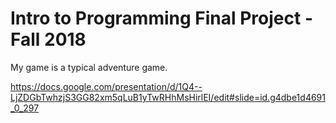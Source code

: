 # Intro to Programming Final Project - Fall 2018

  My game is a typical adventure game. 
  
  https://docs.google.com/presentation/d/1Q4--LjZDGbTwhzjS3GG82xm5qLuB1yTwRHhMsHirlEI/edit#slide=id.g4dbe1d4691_0_297
